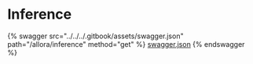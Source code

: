 # Inference

{% swagger src="../../../.gitbook/assets/swagger.json" path="/allora/inference" method="get" %}
[swagger.json](../../../.gitbook/assets/swagger.json)
{% endswagger %}
